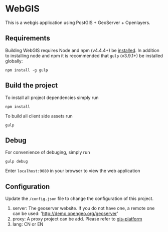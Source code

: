 # WebGIS

This is a webgis application using PostGIS + GeoServer + Openlayers.

## Requirements

Building WebGIS requires Node and npm (v4.4.4+) be [installed](http://nodejs.org/). In addition to installing node and npm it is recommended that `gulp` (v3.9.1+) be installed globally:

    npm install -g gulp

## Build the project

To install all project dependencies simply run

    npm install

To build all client side assets run

    gulp

## Debug

For convenience of debuging, simply run

	gulp debug

Enter `localhost:9080` in your browser to view the web application

## Configuration

Update the `/config.json` file to change the configuration of this project.

1. server: The geoserver website. If you do not have one, a remote one can be used: 'http://demo.opengeo.org/geoserver'
2. proxy: A proxy project can be add. Please refer to [gis-platform](http://icode.baidu.com/repo/baidu%2Fbee%2Fgis-platform/files/master/tree/)
3. lang: CN or EN